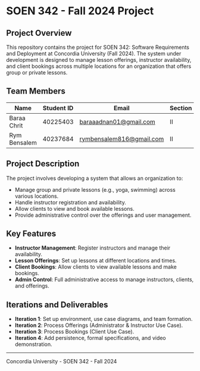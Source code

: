 # SOEN 342 - Fall 2024 Project

## Project Overview
This repository contains the project for SOEN 342: Software Requirements and Deployment at Concordia University (Fall 2024). The system under development is designed to manage lesson offerings, instructor availability, and client bookings across multiple locations for an organization that offers group or private lessons.

## Team Members

| Name          | Student ID | Email                         | Section  |
|---------------|------------|-------------------------------|----------|
| Baraa Chrit   | 40225403   | baraaadnan01@gmail.com         | II       |
| Rym Bensalem | 40237684   | rymbensalem816@gmail.com       | II       |

## Project Description
The project involves developing a system that allows an organization to:
- Manage group and private lessons (e.g., yoga, swimming) across various locations.
- Handle instructor registration and availability.
- Allow clients to view and book available lessons.
- Provide administrative control over the offerings and user management.

## Key Features
- **Instructor Management**: Register instructors and manage their availability.
- **Lesson Offerings**: Set up lessons at different locations and times.
- **Client Bookings**: Allow clients to view available lessons and make bookings.
- **Admin Control**: Full administrative access to manage instructors, clients, and offerings.

## Iterations and Deliverables
- **Iteration 1**: Set up environment, use case diagrams, and team formation.
- **Iteration 2**: Process Offerings (Administrator & Instructor Use Case).
- **Iteration 3**: Process Bookings (Client Use Case).
- **Iteration 4**: Add persistence, formal specifications, and video demonstration.


---

Concordia University - SOEN 342 - Fall 2024
